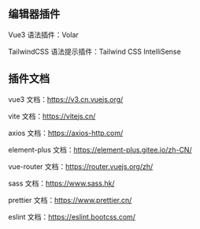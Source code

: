 ## 编辑器插件

Vue3 语法插件：Volar

TailwindCSS 语法提示插件：Tailwind CSS IntelliSense

## 插件文档

vue3 文档：https://v3.cn.vuejs.org/

vite 文档：https://vitejs.cn/

axios 文档：https://axios-http.com/

element-plus 文档：https://element-plus.gitee.io/zh-CN/

vue-router 文档：https://router.vuejs.org/zh/

sass 文档：https://www.sass.hk/

prettier 文档：https://www.prettier.cn/

eslint 文档：https://eslint.bootcss.com/



